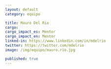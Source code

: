 ```yaml
---
layout: default
category: equipo

title: Mauro Del Rio
cargo:
cargo_impact_es: Mentor
cargo_impact_en: Mentor
linked-in: https://www.linkedin.com/in/mdelrio
twitter: https://twitter.com/mdelrio
image: /img/equipo/mauro.rio.jpg

published: true
---
```


